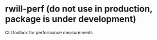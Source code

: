# rwill-perf (do not use in production, package is under development)
CLI toolbox for performance measurements



